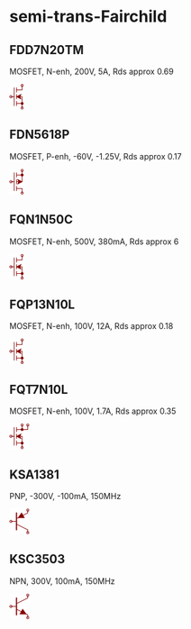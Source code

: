 # semi-trans-Fairchild

## FDD7N20TM
MOSFET, N-enh, 200V, 5A, Rds approx 0.69

![FDD7N20TM__1__1](/images/semi-trans-Fairchild__FDD7N20TM__1__1.png?raw=true) 
## FDN5618P
MOSFET, P-enh, -60V, -1.25V, Rds approx 0.17

![FDN5618P__1__1](/images/semi-trans-Fairchild__FDN5618P__1__1.png?raw=true) 
## FQN1N50C
MOSFET, N-enh, 500V, 380mA, Rds approx 6

![FQN1N50C__1__1](/images/semi-trans-Fairchild__FQN1N50C__1__1.png?raw=true) 
## FQP13N10L
MOSFET, N-enh, 100V, 12A, Rds approx 0.18

![FQP13N10L__1__1](/images/semi-trans-Fairchild__FQP13N10L__1__1.png?raw=true) 
## FQT7N10L
MOSFET, N-enh, 100V, 1.7A, Rds approx 0.35

![FQT7N10L__1__1](/images/semi-trans-Fairchild__FQT7N10L__1__1.png?raw=true) 
## KSA1381
PNP, -300V, -100mA, 150MHz

![KSA1381__1__1](/images/semi-trans-Fairchild__KSA1381__1__1.png?raw=true) 
## KSC3503
NPN, 300V, 100mA, 150MHz

![KSC3503__1__1](/images/semi-trans-Fairchild__KSC3503__1__1.png?raw=true) 
